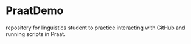 # PraatDemo
repository for linguistics student to practice interacting with GitHub and running scripts in Praat.
